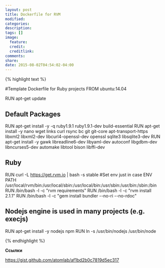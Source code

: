 ```yaml
---
layout: post
title: Dockerfile for RVM
modified:
categories:
description:
tags: []
image:
  feature:
  credit:
  creditlink:
comments:
share:
date: 2015-08-02T04:54:02-04:00
---
```


{% highlight text %}

#Template Dockerfile for Ruby projects
FROM ubuntu:14.04

RUN apt-get update

## Default Packages
RUN apt-get install -y -q ruby1.9.1 ruby1.9.1-dev build-essential
RUN apt-get install -y nano wget links curl rsync bc git git-core apt-transport-https libxml2 libxml2-dev libcurl4-openssl-dev openssl sqlite3 libsqlite3-dev
RUN apt-get install -y gawk libreadline6-dev libyaml-dev autoconf libgdbm-dev libncurses5-dev automake libtool bison libffi-dev

## Ruby
RUN curl -L https://get.rvm.io | bash -s stable
#Set env just in case
ENV PATH /usr/local/rvm/bin:/usr/local/sbin:/usr/local/bin:/usr/sbin:/usr/bin:/sbin:/bin
RUN /bin/bash -l -c "rvm requirements"
RUN /bin/bash -l -c "rvm install 2.1.1"
RUN /bin/bash -l -c "gem install bundler --no-ri --no-rdoc"

## Nodejs engine is used in many projects (e.g. execjs)
RUN apt-get install -y nodejs npm
RUN ln -s  /usr/bin/nodejs  /usr/bin/node

{% endhighlight %}

**Ссылки**

https://gist.github.com/atomlab/af1bd2b0c7819d5ec317
